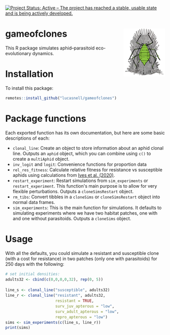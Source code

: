 
[![Project Status: Active – The project has reached a stable, usable state and is being actively developed.](https://www.repostatus.org/badges/latest/active.svg)](https://www.repostatus.org/#active)


# gameofclones <img src="logo.svg" align="right" height="150" />


This R package simulates aphid–parasitoid eco-evolutionary dynamics.


# Installation

To install this package:

```r
remotes::install_github("lucasnell/gameofclones")
```


# Package functions

Each exported function has its own documentation, but here are some basic
descriptions of each:

* `clonal_line`: Create an object to store information about an aphid 
  clonal line. Outputs an `aphid` object, which you can combine using `c()`
  to create a `multiAphid` object.
* `inv_logit` and `logit`: Convenience functions for proportion data
* `rel_res_fitness`: Calculate relative fitness for resistance vs susceptible 
  aphids using calculations from 
  [Ives et al. (2020)](https://doi.org/10.1038/s41559-020-1155-0).
* `restart_experiment`: Restart simulations from `sim_experiments` or
  `restart_experiment`. This function's main purpose is to allow for very
  flexible perturbations. Outputs a `cloneSimsRestart` object.
* `rm_tibs`: Convert tibbles in a `cloneSims` or `cloneSimsRestart` object
  into normal data frames. 
* `sim_experiments`: This is the main function for simulations.
  It defaults to simulating experiments where we have two habitat patches, 
  one with and one without parasitoids.
  Outputs a `cloneSims` object.


# Usage

With all the defaults, you could simulate a resistant and susceptible clone
(with a cost for resistance) in two patches (only one with parasitoids)
for 250 days with the following:

```r
# set initial densities:
adults32 <- cbind(c(0,0,0,0,32), rep(0, 5))

line_s <- clonal_line("susceptible", adults32)
line_r <- clonal_line("resistant", adults32,
                      resistant = TRUE,
                      surv_juv_apterous = "low",
                      surv_adult_apterous = "low",
                      repro_apterous = "low")
sims <- sim_experiments(c(line_s, line_r))
print(sims)

```
